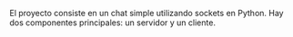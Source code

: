 El proyecto consiste en un chat simple utilizando sockets en Python. Hay dos componentes principales: un servidor y un cliente.
